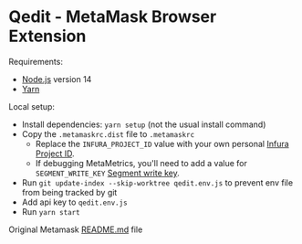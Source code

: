 # Qedit - MetaMask Browser Extension

Requirements:
- [Node.js](https://nodejs.org) version 14
- [Yarn](https://yarnpkg.com/en/docs/install)

Local setup:
- Install dependencies: `yarn setup` (not the usual install command)
- Copy the `.metamaskrc.dist` file to `.metamaskrc`
  - Replace the `INFURA_PROJECT_ID` value with your own personal [Infura Project ID](https://infura.io/docs).
  - If debugging MetaMetrics, you'll need to add a value for `SEGMENT_WRITE_KEY` [Segment write key](https://segment.com/docs/connections/find-writekey/).
- Run `git update-index --skip-worktree qedit.env.js` to prevent env file from being tracked by git
- Add api key to `qedit.env.js`
- Run `yarn start`

Original Metamask [README.md](./README-Metamask.md) file
